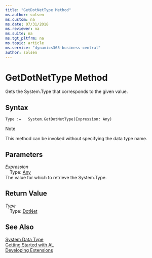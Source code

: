 ```yaml
---
title: "GetDotNetType Method"
ms.author: solsen
ms.custom: na
ms.date: 07/31/2018
ms.reviewer: na
ms.suite: na
ms.tgt_pltfrm: na
ms.topic: article
ms.service: "dynamics365-business-central"
author: solsen
---
```

[//]: # (START>DO_NOT_EDIT)
[//]: # (IMPORTANT:Do not edit any of the content between here and the END>DO_NOT_EDIT.)
[//]: # (Any modifications should be made in the .resx files in the ModernDev repo.)
# GetDotNetType Method
Gets the System.Type that corresponds to the given value.

## Syntax
```
Type :=   System.GetDotNetType(Expression: Any)
```
> [!NOTE]  
> This method can be invoked without specifying the data type name.  
## Parameters
*Expression*  
&emsp;Type: [Any](any-data-type.md)  
The value for which to retrieve the System.Type.  


## Return Value
*Type*  
&emsp;Type: [DotNet](dotnet-data-type.md)  
  


[//]: # (IMPORTANT: END>DO_NOT_EDIT)
## See Also
[System Data Type](system-data-type.md)  
[Getting Started with AL](../devenv-get-started.md)  
[Developing Extensions](../devenv-dev-overview.md)
